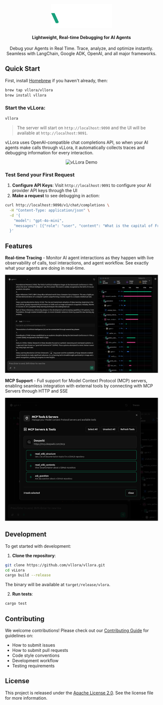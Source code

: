 <div align="center">

<img src="assets/images/logos/logo_dark.svg" width="200px" alt="vLLora Logo">

#### Lightweight, Real-time Debugging for AI Agents

Debug your Agents in Real Time. Trace, analyze, and optimize instantly. Seamless with LangChain, Google ADK, OpenAI, and all major frameworks.




</div>


## Quick Start

First, install [Homebrew](https://brew.sh) if you haven't already, then:

```bash
brew tap vllora/vllora
brew install vllora
```


### Start the vLLora:

```bash
vllora
```

> The server will start on `http://localhost:9090` and the UI will be available at `http://localhost:9091`. 

vLLora uses OpenAI-compatible chat completions API, so when your AI agents make calls through vLLora, it automatically collects traces and debugging information for every 
interaction.

<div align="center">

![vLLora Demo](https://raw.githubusercontent.com/vllora/vllora/main/assets/gifs/traces.gif)


</div>

### Test Send your First Request

1. **Configure API Keys**: Visit `http://localhost:9091` to configure your AI provider API keys through the UI
2. **Make a request** to see debugging in action:

```bash
curl http://localhost:9090/v1/chat/completions \
  -H "Content-Type: application/json" \
  -d '{
    "model": "gpt-4o-mini",
    "messages": [{"role": "user", "content": "What is the capital of France?"}]
  }'
```

## Features

**Real-time Tracing** - Monitor AI agent interactions as they happen with live observability of calls, tool interactions, and agent workflow. See exactly what your agents are doing in real-time.

![Real-time Tracing](https://raw.githubusercontent.com/vllora/vllora/main/assets/images/traces-vllora.png)

**MCP Support** - Full support for Model Context Protocol (MCP) servers, enabling seamless integration with external tools by connecting with MCP Servers through HTTP and SSE

![MCP Configuration](https://raw.githubusercontent.com/vllora/vllora/main/assets/images/mcp-config.png)

## Development

To get started with development:

1. **Clone the repository**:
```bash
git clone https://github.com/vllora/vllora.git
cd vLLora
cargo build --release
```

The binary will be available at `target/release/vlora`.

2. **Run tests**:
```bash
cargo test
```

## Contributing

We welcome contributions! Please check out our [Contributing Guide](CONTRIBUTING.md) for guidelines on:

- How to submit issues
- How to submit pull requests
- Code style conventions
- Development workflow
- Testing requirements

## License

This project is released under the [Apache License 2.0](./LICENSE.md). See the license file for more information.